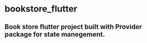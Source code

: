 # bookstore_flutter

## Book store flutter project built with Provider package for state manegement.
